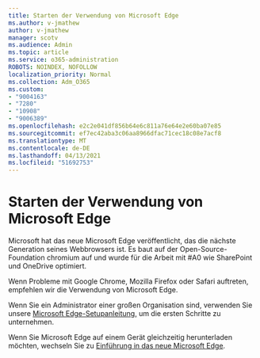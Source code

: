 ```yaml
---
title: Starten der Verwendung von Microsoft Edge
ms.author: v-jmathew
author: v-jmathew
manager: scotv
ms.audience: Admin
ms.topic: article
ms.service: o365-administration
ROBOTS: NOINDEX, NOFOLLOW
localization_priority: Normal
ms.collection: Adm_O365
ms.custom:
- "9004163"
- "7280"
- "10908"
- "9006389"
ms.openlocfilehash: e2c2e041df856b64e6c811a76e64e2e60ba07e85
ms.sourcegitcommit: ef7ec42aba3c06aa8966dfac71cec18c08e7acf8
ms.translationtype: MT
ms.contentlocale: de-DE
ms.lasthandoff: 04/13/2021
ms.locfileid: "51692753"
---
```

# <a name="start-using-microsoft-edge"></a>Starten der Verwendung von Microsoft Edge

Microsoft hat das neue Microsoft Edge veröffentlicht, das die nächste Generation seines Webbrowsers ist. Es baut auf der Open-Source-Foundation chromium auf und wurde für die Arbeit mit #A0 wie SharePoint und OneDrive optimiert.

Wenn Probleme mit Google Chrome, Mozilla Firefox oder Safari auftreten, empfehlen wir die Verwendung von Microsoft Edge.

Wenn Sie ein Administrator einer großen Organisation sind, verwenden Sie unsere [Microsoft Edge-Setupanleitung,](https://go.microsoft.com/fwlink/?linkid=2142423) um die ersten Schritte zu unternehmen.

Wenn Sie Microsoft Edge auf einem Gerät gleichzeitig herunterladen möchten, wechseln Sie zu [Einführung in das neue Microsoft Edge](https://go.microsoft.com/fwlink/?linkid=2141049).

